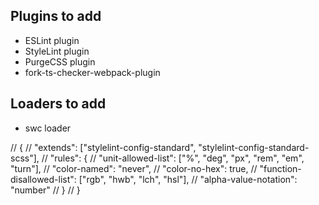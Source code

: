 ## Plugins to add

- ESLint plugin
- StyleLint plugin
- PurgeCSS plugin
- fork-ts-checker-webpack-plugin

## Loaders to add

- swc loader

// {
// "extends": ["stylelint-config-standard", "stylelint-config-standard-scss"],
// "rules": {
// "unit-allowed-list": ["%", "deg", "px", "rem", "em", "turn"],
// "color-named": "never",
// "color-no-hex": true,
// "function-disallowed-list": ["rgb", "hwb", "lch", "hsl"],
// "alpha-value-notation": "number"
// }
// }
